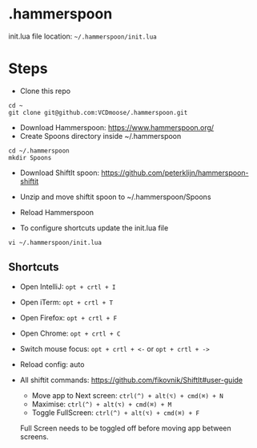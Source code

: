 # .hammerspoon
init.lua file location:
`~/.hammerspoon/init.lua`

# Steps
- Clone this repo
```
cd ~
git clone git@github.com:VCDmoose/.hammerspoon.git
```

- Download Hammerspoon: https://www.hammerspoon.org/
- Create Spoons directory inside ~/.hammerspoon
``` 
cd ~/.hammerspoon
mkdir Spoons
```
- Download ShiftIt spoon: https://github.com/peterklijn/hammerspoon-shiftit
- Unzip and move shiftit spoon to ~/.hammerspoon/Spoons
- Reload Hammerspoon

- To configure shortcuts update the init.lua file
```
vi ~/.hammerspoon/init.lua
```


## Shortcuts

- Open IntelliJ: `opt + crtl + I`
- Open iTerm: `opt + crtl + T`
- Open Firefox: `opt + crtl + F`
- Open Chrome: `opt + crtl + C`
- Switch mouse focus: `opt + crtl + <-` or  `opt + crtl + ->`
- Reload config: auto
- All shiftit commands: https://github.com/fikovnik/ShiftIt#user-guide
  - Move app to Next screen: ```ctrl(^) + alt(⌥) + cmd(⌘) + N``` 
  - Maximise: ```ctrl(^) + alt(⌥) + cmd(⌘) + M```
  - Toggle FullScreen: ```ctrl(^) + alt(⌥) + cmd(⌘) + F```
  
  Full Screen needs to be toggled off before moving app between screens.
